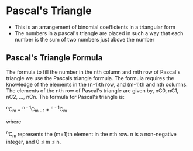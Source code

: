 # Pascal's Triangle
- This is an arrangement of binomial coefficients in a triangular form
- The numbers in a pascal's triangle are placed in such a way that each number is the sum of two numbers just above the number


## Pascal's Triangle Formula
The formula to fill the number in the nth column and mth row of Pascal's triangle we use the Pascals triangle formula. The formula requires the knowledge of the elements in the (n-1)th row, and (m-1)th and nth columns. The elements of the nth row of Pascal's triangle are given by, nC0, nC1, nC2, ..., nCn. The formula for Pascal's triangle is:

<sup>n</sup>C<sub>m</sub> = <sup>n - 1</sup>C<sub>m - 1</sub> + <sup>n - 1</sup>C<sub>m</sub>


where

<sup>n</sup>C<sub>m</sub> represents the (m+1)th element in the nth row.
n is a non-negative integer, and
0 ≤ m ≤ n.

